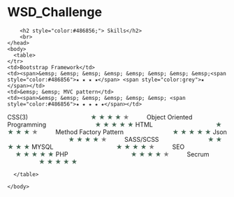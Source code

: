 # WSD_Challenge
<!Doctype html>
<html lang="en">
    <head>
        <meta charset="UTFF-8">
        <meta name="viewport" content="width=device-width, initial-scale=1.0">
        <title>Chandrashekhar Deginal</title>
   
        <h2 style="color:#486856;"> Skills</h2>
        <br>
    </head>
    <body>
      <table>
    </tr>
    <td>Bootstrap Framework</td>
    <td><span>&emsp; &emsp; &emsp; &emsp; &emsp; &emsp; &emsp; &emsp;<span style="color:#486856">★ ★ ★ ★</span> <span style="color:grey">★ </span></td>
    <td>&emsp; &emsp; MVC pattern</td>
    <td><span>&emsp; &emsp; &emsp; &emsp; &emsp; &emsp; <span style="color:#486856">★ ★ ★ ★ ★</span></td> 
  </tr>
    </tr>
    <td>CSS(3)</td>
    <td><span>&emsp; &emsp; &emsp; &emsp; &emsp; &emsp; &emsp; &emsp;<span style="color:#486856">★ ★ ★ ★</span> <span style="color:grey">★ </span></td>
    <td>&emsp; &emsp; Object Oriented Programming</td>
    <th><span>&emsp; &emsp; &emsp; &emsp; &emsp; &emsp; <span style="color:#486856">★ ★ ★ ★ ★</span></th> 
  </tr>
    </tr>
    <td>HTML</td>
    <td><span>&emsp; &emsp; &emsp; &emsp; &emsp; &emsp; &emsp; &emsp;<span style="color:#486856">★ ★ ★ ★</span> <span style="color:grey">★ </span></td>
    <td>&emsp; &emsp; Method Factory Pattern</td>
    <td><span>&emsp; &emsp; &emsp; &emsp; &emsp; &emsp; <span style="color:#486856">★ ★ ★ ★ ★</span></td> 
  </tr>
    </tr>
    <td>Json</td>
    <td><span>&emsp; &emsp; &emsp; &emsp; &emsp; &emsp; &emsp; &emsp;<span style="color:#486856">★ ★ ★ ★</span> <span style="color:grey">★ </span></td>
    <td>&emsp; &emsp; SASS/SCSS</td>
    <td><span>&emsp; &emsp; &emsp; &emsp; &emsp; &emsp; <span style="color:#486856">★ ★ ★ ★ ★</span></td> 
  </tr>
    </tr>
    <td>MYSQL</td>
    <td><span>&emsp; &emsp; &emsp; &emsp; &emsp; &emsp; &emsp; &emsp;<span style="color:#486856">★ ★ ★ ★</span> <span style="color:grey">★ </span></td>
    <td>&emsp; &emsp; SEO</td>
    <td><span>&emsp; &emsp; &emsp; &emsp; &emsp; &emsp; <span style="color:#486856">★ ★ ★ ★ ★</span></td> 
  </tr>
    </tr>
    <td>PHP</td>
    <td><span>&emsp; &emsp; &emsp; &emsp; &emsp; &emsp; &emsp; &emsp;<span style="color:#486856">★ ★ ★ ★</span> <span style="color:grey">★ </span></td>
    <td>&emsp; &emsp; Secrum</td>
    <td><span>&emsp; &emsp; &emsp; &emsp; &emsp; &emsp; <span style="color:#486856">★ ★ ★ ★ ★</span></td> 
  </tr>

      </table>
        
    </body>
</html>
